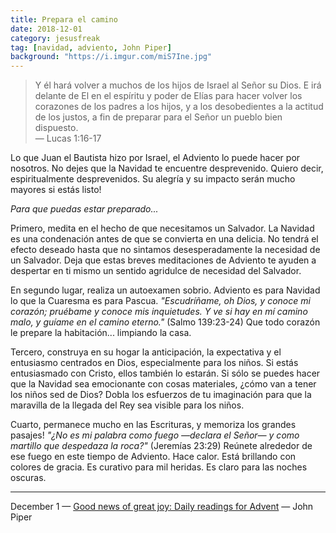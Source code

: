 ```yaml
---
title: Prepara el camino
date: 2018-12-01
category: jesusfreak
tag: [navidad, adviento, John Piper]
background: "https://i.imgur.com/miS7Ine.jpg"
---
```


> Y él hará volver a muchos de los hijos de Israel al Señor su Dios. E irá delante de El en el espíritu y poder de Elías para hacer volver los corazones de los padres a los hijos, y a los desobedientes a la actitud de los justos, a fin de preparar para el Señor un pueblo bien dispuesto. <br>
> — Lucas 1:16-17

Lo que Juan el Bautista hizo por Israel, el Adviento lo puede hacer por nosotros. No dejes que la Navidad te encuentre desprevenido. Quiero decir, espiritualmente desprevenidos. Su alegría y su impacto serán mucho mayores si estás listo!

_Para que puedas estar preparado..._

Primero, medita en el hecho de que necesitamos un Salvador. La Navidad es una condenación antes de que se convierta en una delicia. No tendrá el efecto deseado hasta que no sintamos desesperadamente la necesidad de un Salvador. Deja que estas breves meditaciones de Adviento te ayuden a despertar en ti mismo un sentido agridulce de necesidad del Salvador.

En segundo lugar, realiza un autoexamen sobrio. Adviento es para Navidad lo que la Cuaresma es para Pascua. _"Escudríñame, oh Dios, y conoce mi corazón; pruébame y conoce mis inquietudes. Y ve si hay en mí camino malo, y guíame en el camino eterno."_ (Salmo 139:23-24) Que todo corazón le prepare la habitación... limpiando la casa.

Tercero, construya en su hogar la anticipación, la expectativa y el entusiasmo centrados en Dios, especialmente para los niños. Si estás entusiasmado con Cristo, ellos también lo estarán. Si sólo se puedes hacer que la Navidad sea emocionante con cosas materiales, ¿cómo van a tener los niños sed de Dios? Dobla los esfuerzos de tu imaginación para que la maravilla de la llegada del Rey sea visible para los niños.

Cuarto, permanece mucho en las Escrituras, y memoriza los grandes pasajes! _"¿No es mi palabra como fuego —declara el Señor— y como martillo que despedaza la roca?"_ (Jeremías 23:29) Reúnete alrededor de ese fuego en este tiempo de Adviento. Hace calor. Está brillando con colores de gracia. Es curativo para mil heridas. Es claro para las noches oscuras.

---

December 1 — [Good news of great joy: Daily readings for Advent](https://www.desiringgod.org/books/good-news-of-great-joy) — John Piper